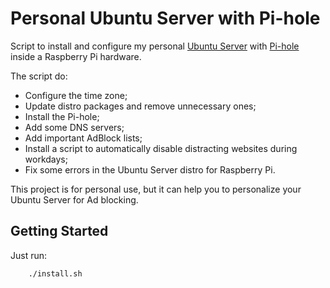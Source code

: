 # Personal Ubuntu Server with Pi-hole

Script to install and configure my personal [Ubuntu Server](https://ubuntu.com/download/raspberry-pi) with [Pi-hole](https://pi-hole.net) inside a Raspberry Pi hardware.

The script do:

- Configure the time zone;
- Update distro packages and remove unnecessary ones;
- Install the Pi-hole;
- Add some DNS servers;
- Add important AdBlock lists;
- Install a script to automatically disable distracting websites during workdays;
- Fix some errors in the Ubuntu Server distro for Raspberry Pi.

This project is for personal use, but it can help you to personalize your Ubuntu Server for Ad blocking.

## Getting Started

Just run:

```sh
    ./install.sh
```
